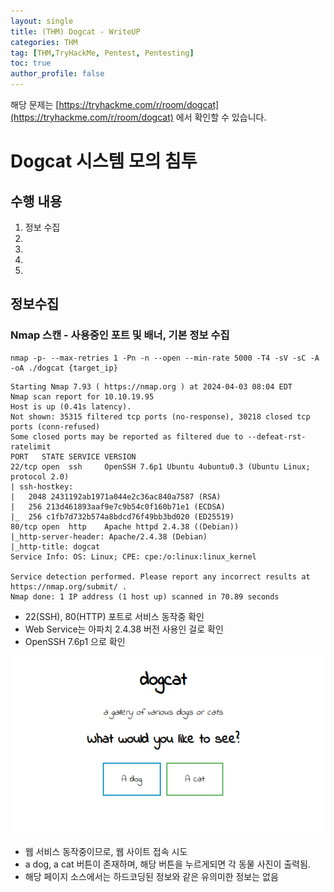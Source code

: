 ```yaml
---
layout: single
title: (THM) Dogcat - WriteUP
categories: THM
tag: [THM,TryHackMe, Pentest, Pentesting]
toc: true
author_profile: false
---
```


해당 문제는 [https://tryhackme.com/r/room/dogcat](https://tryhackme.com/r/room/dogcat) 에서 확인할 수 있습니다.

# Dogcat 시스템 모의 침투
## 수행 내용
1. 정보 수집
2. 
3. 
4. 
5.  
## 정보수집
### Nmap 스캔 - 사용중인 포트 및 배너, 기본 정보 수집

```
nmap -p- --max-retries 1 -Pn -n --open --min-rate 5000 -T4 -sV -sC -A -oA ./dogcat {target_ip}
```

```
Starting Nmap 7.93 ( https://nmap.org ) at 2024-04-03 08:04 EDT
Nmap scan report for 10.10.19.95
Host is up (0.41s latency).
Not shown: 35315 filtered tcp ports (no-response), 30218 closed tcp ports (conn-refused)
Some closed ports may be reported as filtered due to --defeat-rst-ratelimit
PORT   STATE SERVICE VERSION
22/tcp open  ssh     OpenSSH 7.6p1 Ubuntu 4ubuntu0.3 (Ubuntu Linux; protocol 2.0)
| ssh-hostkey: 
|   2048 2431192ab1971a044e2c36ac840a7587 (RSA)
|   256 213d461893aaf9e7c9b54c0f160b71e1 (ECDSA)
|_  256 c1fb7d732b574a8bdcd76f49bb3bd020 (ED25519)
80/tcp open  http    Apache httpd 2.4.38 ((Debian))
|_http-server-header: Apache/2.4.38 (Debian)
|_http-title: dogcat
Service Info: OS: Linux; CPE: cpe:/o:linux:linux_kernel

Service detection performed. Please report any incorrect results at https://nmap.org/submit/ .
Nmap done: 1 IP address (1 host up) scanned in 70.89 seconds
```

- 22(SSH), 80(HTTP) 포트로 서비스 동작중 확인
- Web Service는 아파치 2.4.38 버전 사용인 걸로 확인
- OpenSSH 7.6p1 으로 확인

![그림 1-1](image.png)
- 웹 서비스 동작중이므로, 웹 사이트 접속 시도
- a dog, a cat 버튼이 존재하며, 해당 버튼을 누르게되면 각 동물 사진이 출력됨.
- 해당 페이지 소스에서는 하드코딩된 정보와 같은 유의미한 정보는 없음